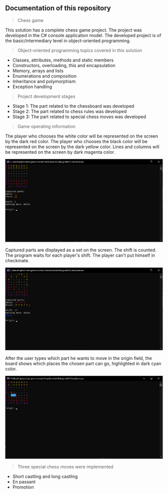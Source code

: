 ## Documentation of this repository

> Chess game

This solution has a complete chess game project. The project was developed in the C# console application model. The developed project is of the basic/intermediary level in object-oriented programming.

> Object-oriented programming topics covered in this solution

+ Classes, attributes, methods and static members
+ Constructors, overloading, this and encapsulation
+ Memory, arrays and lists
+ Enumerations and composition
+ Inheritance and polymorphism
+ Exception handling

> Project development stages

+ Stage 1: The part related to the chessboard was developed
+ Stage 2: The part related to chess rules was developed
+ Stage 3: The part related to special chess moves was developed

> Game operating information

The player who chooses the white color will be represented on the screen by the dark red color. The player who chooses the black color will be represented on the screen by the dark yellow color. Lines and columns will be represented on the screen by dark magenta color.

<img src="/ChessGame/RepositoryImage/image-1.png" width="600px">

Captured parts are displayed as a set on the screen. The shift is counted. The program waits for each player's shift. The player can't put himself in checkmate.

<img src="/ChessGame/RepositoryImage/image-2.png" width="600px">

After the user types which part he wants to move in the origin field, the board shows which places the chosen part can go, highlighted in dark cyan color.

<img src="/ChessGame/RepositoryImage/image-3.png" width="600px">

> Three special chess moves were implemented

+ Short castling and long castling
+ En passant
+ Promotion
